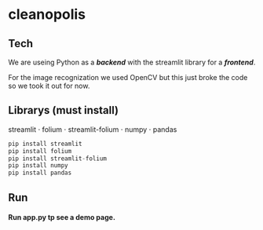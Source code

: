 # cleanopolis

## Tech
We are useing Python as a ***backend*** with the streamlit library for a ***frontend***.

For the image recognization we used OpenCV but this just broke the code so we took it out for now.


## Librarys (must install)
streamlit
⋅ folium
⋅ streamlit-folium
⋅ numpy
⋅ pandas
```python
pip install streamlit
pip install folium
pip install streamlit-folium
pip install numpy
pip install pandas
```

## Run
#### Run app.py tp see a demo page. 
